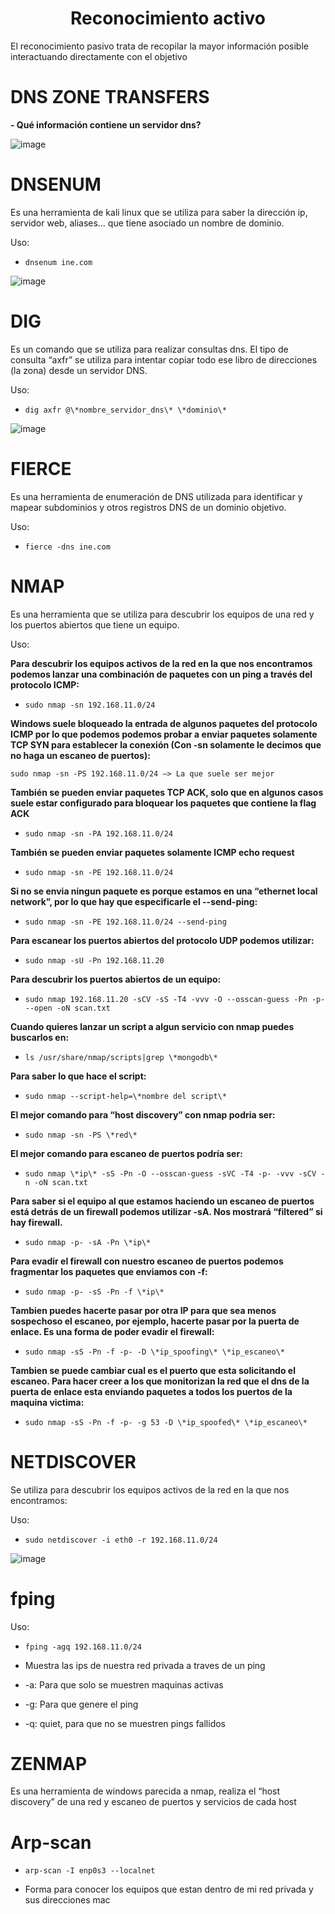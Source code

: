 <h1 align="center">Reconocimiento activo</h1>

El reconocimiento pasivo trata de recopilar la mayor información posible interactuando directamente con el objetivo

# **DNS ZONE TRANSFERS**

**\- Qué información contiene un servidor dns?**

![image](https://github.com/user-attachments/assets/8ded5480-57ee-4deb-9d0b-c07cdebd049a)

# **DNSENUM**

Es una herramienta de kali linux que se utiliza para saber la dirección ip, servidor web, aliases… que tiene asociado un nombre de dominio.

Uso:

- `dnsenum ine.com`

![image](https://github.com/user-attachments/assets/06a65dd2-fdbe-4459-8df9-9c11690ac94e)

# **DIG**

Es un comando que se utiliza para realizar consultas dns. El tipo de consulta “axfr” se utiliza para intentar copiar todo ese libro de direcciones (la zona) desde un servidor DNS.

Uso:

- `dig axfr @\*nombre_servidor_dns\* \*dominio\*`

![image](https://github.com/user-attachments/assets/ec5ba6fa-0e3d-4fa5-961f-1e5b975167ee)

# **FIERCE**

Es una herramienta de enumeración de DNS utilizada para identificar y mapear subdominios y otros registros DNS de un dominio objetivo.

Uso:

- `fierce -dns ine.com`

# **NMAP**

Es una herramienta que se utiliza para descubrir los equipos de una red y los puertos abiertos que tiene un equipo.

Uso:

**Para descubrir los equipos activos de la red en la que nos encontramos podemos lanzar una combinación de paquetes con un ping a través del protocolo ICMP:**

- `sudo nmap -sn 192.168.11.0/24`

**Windows suele bloqueado la entrada de algunos paquetes del protocolo ICMP por lo que podemos podemos probar a enviar paquetes solamente TCP SYN para establecer la conexión (Con -sn solamente le decimos que no haga un escaneo de puertos):**

`sudo nmap -sn -PS 192.168.11.0/24 —> La que suele ser mejor`

**También se pueden enviar paquetes TCP ACK, solo que en algunos casos suele estar configurado para bloquear los paquetes que contiene la flag ACK**

- `sudo nmap -sn -PA 192.168.11.0/24`

**También se pueden enviar paquetes solamente ICMP echo request**

- `sudo nmap -sn -PE 192.168.11.0/24`

**Si no se envia ningun paquete es porque estamos en una “ethernet local network”, por lo que hay que especificarle el --send-ping:**

- `sudo nmap -sn -PE 192.168.11.0/24 --send-ping`

**Para escanear los puertos abiertos del protocolo UDP podemos utilizar:**

- `sudo nmap -sU -Pn 192.168.11.20`

**Para descubrir los puertos abiertos de un equipo:**

- `sudo nmap 192.168.11.20 -sCV -sS -T4 -vvv -O --osscan-guess -Pn -p- --open -oN scan.txt`

**Cuando quieres lanzar un script a algun servicio con nmap puedes buscarlos en:**

- `ls /usr/share/nmap/scripts|grep \*mongodb\*`

**Para saber lo que hace el script:**

- `sudo nmap --script-help=\*nombre del script\*`

**El mejor comando para “host discovery” con nmap podria ser:**

- `sudo nmap -sn -PS \*red\*`

**El mejor comando para escaneo de puertos podría ser:**

- `sudo nmap \*ip\* -sS -Pn -O --osscan-guess -sVC -T4 -p- -vvv -sCV -n -oN scan.txt`

**Para saber si el equipo al que estamos haciendo un escaneo de puertos está detrás de un firewall podemos utilizar -sA. Nos mostrará “filtered” si hay firewall.**

- `sudo nmap -p- -sA -Pn \*ip\*`

**Para evadir el firewall con nuestro escaneo de puertos podemos fragmentar los paquetes que enviamos con -f:**

- `sudo nmap -p- -sS -Pn -f \*ip\*`

**Tambien puedes hacerte pasar por otra IP para que sea menos sospechoso el escaneo, por ejemplo, hacerte pasar por la puerta de enlace. Es una forma de poder evadir el firewall:**

- `sudo nmap -sS -Pn -f -p- -D \*ip_spoofing\* \*ip_escaneo\*`

**Tambien se puede cambiar cual es el puerto que esta solicitando el escaneo. Para hacer creer a los que monitorizan la red que el dns de la puerta de enlace esta enviando paquetes a todos los puertos de la maquina victima:**

- `sudo nmap -sS -Pn -f -p- -g 53 -D \*ip_spoofed\* \*ip_escaneo\*`

# **NETDISCOVER**

Se utiliza para descubrir los equipos activos de la red en la que nos encontramos:

Uso:

- `sudo netdiscover -i eth0 -r 192.168.11.0/24`

![image](https://github.com/user-attachments/assets/284a02cd-cce7-45ae-a40c-8ce85a435eeb)

# **fping**

Uso:

- `fping -agq 192.168.11.0/24`

- Muestra las ips de nuestra red privada a traves de un ping
- \-a: Para que solo se muestren maquinas activas
- \-g: Para que genere el ping
- \-q: quiet, para que no se muestren pings fallidos

# **ZENMAP**

Es una herramienta de windows parecida a nmap, realiza el “host discovery” de una red y escaneo de puertos y servicios de cada host

# **Arp-scan**

- `arp-scan -I enp0s3 --localnet`

- Forma para conocer los equipos que estan dentro de mi red privada y sus direcciones mac
